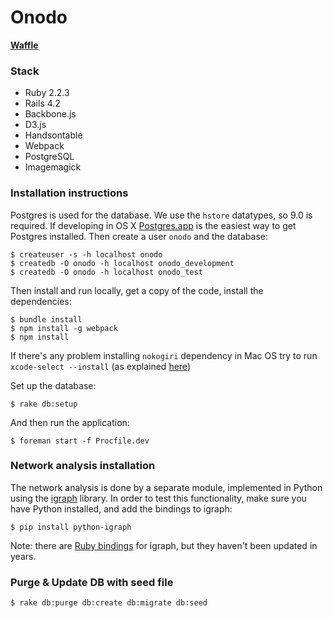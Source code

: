 Onodo
=============

**[Waffle](https://waffle.io/civio/onodo)**

### Stack

* Ruby 2.2.3
* Rails 4.2
* Backbone.js
* D3.js
* Handsontable
* Webpack
* PostgreSQL
* Imagemagick

### Installation instructions

Postgres is used for the database. We use the `hstore` datatypes, so 9.0 is required. If developing in OS X [Postgres.app](http://postgresapp.com) is the easiest way to get Postgres installed. Then create a user `onodo` and the database:
 
    $ createuser -s -h localhost onodo
    $ createdb -O onodo -h localhost onodo_development
    $ createdb -O onodo -h localhost onodo_test

Then install and run locally, get a copy of the code, install the dependencies:

    $ bundle install
    $ npm install -g webpack
    $ npm install

If there's any problem installing `nokogiri` dependency in Mac OS try to run `xcode-select --install` (as explained [here](http://stackoverflow.com/questions/40038953/installing-nokogiri-on-mac-os-sierra-10-12))

Set up the database:

    $ rake db:setup

And then run the application:

    $ foreman start -f Procfile.dev

### Network analysis installation

The network analysis is done by a separate module, implemented in Python using the [igraph][1] library. In order to test this functionality, make sure you have Python installed, and add the bindings to igraph:

    $ pip install python-igraph

Note: there are [Ruby bindings][2] for igraph, but they haven't been updated in years.

[1]: http://igraph.org
[2]: https://github.com/alexgutteridge/igraph

### Purge & Update DB with seed file

    $ rake db:purge db:create db:migrate db:seed
